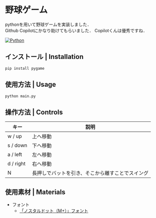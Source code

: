 # 野球ゲーム

pythonを用いて野球ゲームを実装しました．  
Github Copilotにかなり助けてもらいました．
Copilotくんは優秀ですね．

[![Python][Python.js]][Python.link]

## インストール | Installation

```console
pip install pygame
```

## 使用方法 | Usage

```console
python main.py
```

## 操作方法 | Controls

| キー | 説明 |
| --- | --- |
| w / up | 上へ移動 |
| s / down | 下へ移動 |
| a / left | 左へ移動 |
| d / right | 右へ移動 |
| N | 長押しでバットを引き、そこから離すことでスイング |

## 使用素材 | Materials

- フォント
    - [「ノスタルドット（M+）」フォント](https://logotype.jp/nosutaru-dot.html)

<!-- MARKDOWN LINKS & IMAGES -->
[Python.js]: https://img.shields.io/badge/Python-3572A5?style=for-the-badge&logo=Python&logoColor=white
[Python.link]: https://www.python.org/